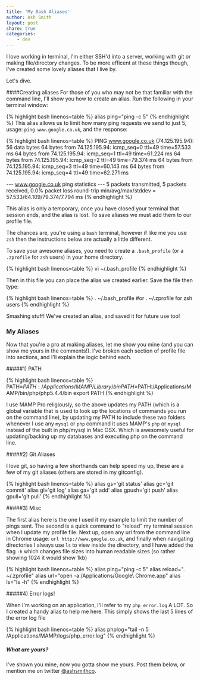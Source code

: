 ```yaml
---
title: 'My Bash Aliases'
author: Ash Smith
layout: post
share: true
categories:
    - dev
---
```

I love working in terminal, I'm either SSH'd into a server, working with git or making file/directory changes. To be more efficent at these things though, I've created some lovely aliases that I live by.

Let's dive.

####Creating aliases
For those of you who may not be that familiar with the command line, I'll show you how to create an alias. Run the following in your terminal window:

{% highlight bash linenos=table %}
alias ping="ping -c 5"
{% endhighlight %}
This alias allows us to limit how many ping requests we send to just 5, usage: `ping www.google.co.uk`, and the response:

{% highlight bash linenos=table %}
PING www.google.co.uk (74.125.195.94): 56 data bytes
64 bytes from 74.125.195.94: icmp_seq=0 ttl=49 time=57.533 ms
64 bytes from 74.125.195.94: icmp_seq=1 ttl=49 time=61.224 ms
64 bytes from 74.125.195.94: icmp_seq=2 ttl=49 time=79.374 ms
64 bytes from 74.125.195.94: icmp_seq=3 ttl=49 time=60.143 ms
64 bytes from 74.125.195.94: icmp_seq=4 ttl=49 time=62.271 ms

--- www.google.co.uk ping statistics ---
5 packets transmitted, 5 packets received, 0.0% packet loss
round-trip min/avg/max/stddev = 57.533/64.109/79.374/7.794 ms
{% endhighlight %}

This alias is only a temporary, once you have closed your terminal that session ends, and the alias is lost. To save aliases we must add them to our profile file.

The chances are, you're using a `bash` terminal, however if like me you use `zsh` then the instructions below are actually a little different.

To save your awesome aliases, you need to create a `.bash_profile` (or a `.zprofile` for `zsh` users) in your home directory.

{% highlight bash linenos=table %}
vi ~/.bash_profile
{% endhighlight %}

Then in this file you can place the alias we created earlier. Save the file then type:

{% highlight bash linenos=table %}
. ~/.bash_profile  #or . ~/.zprofile for zsh users
{% endhighlight %}

Smashing stuff! We've created an alias, and saved it for future use too!

### My Aliases

Now that you're a pro at making aliases, let me show you mine (and you can show me yours in the comments!). I've broken each section of profile file into sections, and I'll explain the logic behind each.

#####1) PATH

{% highlight bash linenos=table %}
PATH=$PATH:/Applications/MAMP/Library/bin
PATH=$PATH:/Applications/MAMP/bin/php/php5.4.4/bin
export PATH
{% endhighlight %}

I use MAMP Pro religiously, so the above updates my PATH (which is a global variable that is used to look up the locations of commands you run on the command line), by updating my PATH to include these two folders whenever I use any `mysql` or `php` command it uses MAMP's `php` or `mysql` instead of the built in php/mysql in Mac OSX. Which is awesomely useful for updating/backing up my databases and executing php on the command line.

#####2) Git Aliases

I love git, so having a few shorthands can help speed my up, these are a few of my git aliases (others are stored in my gitconfig).

{% highlight bash linenos=table %}
alias gs='git status'
alias gc='git commit'
alias gl='git log'
alias ga='git add'
alias gpush='git push'
alias gpull='git pull'
{% endhighlight %}

#####3) Misc

The first alias here is the one I used it my example to limit the number of pings sent. The second is a quick command to "reload" my terminal session when I update my profile file. Next up, open any url from the command line in Chrome usage: `url http://www.google.co.uk`, and finally when navigating directories I always use `ls` to view inside the directory, and I have added the flag `-h` which changes file sizes into human readable sizes (so rather showing 1024 it would show 1kb)

{% highlight bash linenos=table %}
alias ping="ping -c 5"
alias reload=". ~/.zprofile"
alias url="open -a /Applications/Google\ Chrome.app"
alias ls="ls -h"
{% endhighlight %}

#####4) Error logs!

When I'm working on an application, I'll refer to my `php_error.log` A LOT. So I created a handy alias to help me here. This simply shows the last 5 lines of the error log file

{% highlight bash linenos=table %}
alias phplog="tail -n 5 /Applications/MAMP/logs/php_error.log"
{% endhighlight %}

##### What are yours?

I've shown you mine, now you gotta show me yours. Post them below, or mention me on twitter [@ashsmithco](http://twitter.com/ashsmithco).
